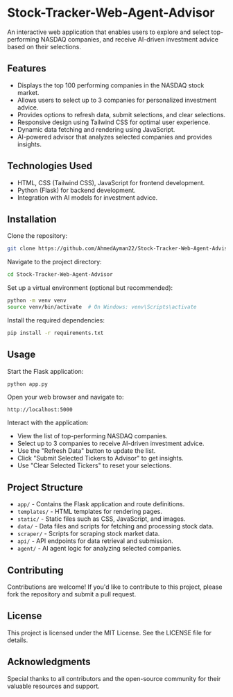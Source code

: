 
# Stock-Tracker-Web-Agent-Advisor

An interactive web application that enables users to explore and select top-performing NASDAQ companies, and receive AI-driven investment advice based on their selections.

## Features
- Displays the top 100 performing companies in the NASDAQ stock market.
- Allows users to select up to 3 companies for personalized investment advice.
- Provides options to refresh data, submit selections, and clear selections.
- Responsive design using Tailwind CSS for optimal user experience.
- Dynamic data fetching and rendering using JavaScript.
- AI-powered advisor that analyzes selected companies and provides insights.

## Technologies Used
- HTML, CSS (Tailwind CSS), JavaScript for frontend development.
- Python (Flask) for backend development.
- Integration with AI models for investment advice.

## Installation

Clone the repository:

```bash
git clone https://github.com/AhmedAyman22/Stock-Tracker-Web-Agent-Advisor.git
```

Navigate to the project directory:

```bash
cd Stock-Tracker-Web-Agent-Advisor
```

Set up a virtual environment (optional but recommended):

```bash
python -m venv venv
source venv/bin/activate  # On Windows: venv\Scripts\activate
```

Install the required dependencies:

```bash
pip install -r requirements.txt
```

## Usage

Start the Flask application:

```bash
python app.py
```

Open your web browser and navigate to:

```arduino
http://localhost:5000
```

Interact with the application:
- View the list of top-performing NASDAQ companies.
- Select up to 3 companies to receive AI-driven investment advice.
- Use the "Refresh Data" button to update the list.
- Click "Submit Selected Tickers to Advisor" to get insights.
- Use "Clear Selected Tickers" to reset your selections.

## Project Structure
- `app/` - Contains the Flask application and route definitions.
- `templates/` - HTML templates for rendering pages.
- `static/` - Static files such as CSS, JavaScript, and images.
- `data/` - Data files and scripts for fetching and processing stock data.
- `scraper/` - Scripts for scraping stock market data.
- `api/` - API endpoints for data retrieval and submission.
- `agent/` - AI agent logic for analyzing selected companies.

## Contributing

Contributions are welcome! If you'd like to contribute to this project, please fork the repository and submit a pull request.

## License

This project is licensed under the MIT License. See the LICENSE file for details.

## Acknowledgments

Special thanks to all contributors and the open-source community for their valuable resources and support.
